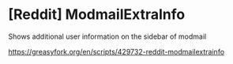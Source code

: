 # [Reddit] ModmailExtraInfo
Shows additional user information on the sidebar of modmail

https://greasyfork.org/en/scripts/429732-reddit-modmailextrainfo
